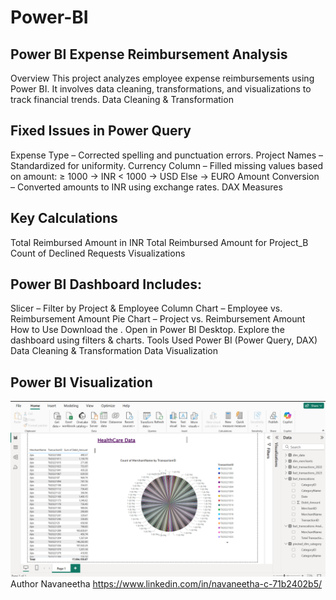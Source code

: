# Power-BI

## Power BI Expense Reimbursement Analysis
Overview
This project analyzes employee expense reimbursements using Power BI. It involves data cleaning, transformations, and visualizations to track financial trends.
Data Cleaning & Transformation
## Fixed Issues in Power Query
Expense Type – Corrected spelling and punctuation errors.
Project Names – Standardized for uniformity.
Currency Column – Filled missing values based on amount:
≥ 1000 → INR
< 1000 → USD
Else → EURO
Amount Conversion – Converted amounts to INR using exchange rates.
DAX Measures
## Key Calculations
Total Reimbursed Amount in INR
Total Reimbursed Amount for Project_B
Count of Declined Requests
Visualizations
## Power BI Dashboard Includes:
Slicer – Filter by Project & Employee
Column Chart – Employee vs. Reimbursement Amount
Pie Chart – Project vs. Reimbursement Amount
How to Use
Download the .
Open in Power BI Desktop.
Explore the dashboard using filters & charts.
Tools Used
Power BI (Power Query, DAX)
Data Cleaning & Transformation
Data Visualization
## Power BI Visualization
![Healthcare Data](https://raw.githubusercontent.com/Navaneetha70/Power-BI/main/healthcare%20Data%20.png)
Author
Navaneetha
https://www.linkedin.com/in/navaneetha-c-71b2402b5/
